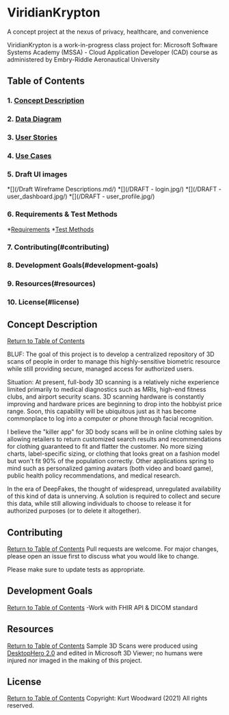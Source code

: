 # ViridianKrypton
A concept project at the nexus of privacy, healthcare, and convenience

ViridianKrypton is a work-in-progress class project for:
 Microsoft Software Systems Academy (MSSA) -
  Cloud Application Developer (CAD) course
   as administered by Embry-Riddle Aeronautical University

## Table of Contents
### 1. [Concept Description](#concept-description)
### 2. [Data Diagram](/Database_Diagram_15_FEB_2021.JPG/)
### 3. [User Stories](/Requirements/User-Stories.md/)
### 4. [Use Cases](/Requirements/Use-Cases.md/)
### 5. Draft UI images
*[](/Draft Wireframe Descriptions.md/)
*[](/DRAFT - login.jpg/)
*[](/DRAFT - user_dashboard.jpg/)
*[](/DRAFT - user_profile.jpg/)
### 6. Requirements & Test Methods
*[Requirements](/Requirements/Requirements-List.md)
*[Test Methods](/Requirements/)
### 7. Contributing(#contributing)
### 8. Development Goals(#development-goals)
### 9. Resources(#resources)
### 10. License(#license)

## Concept Description
[Return to Table of Contents](#table-of-contents)

BLUF: The goal of this project is to develop a centralized repository of 3D scans of people in order to manage this highly-sensitive biometric resource while still providing secure, managed access for authorized users.

Situation: 
At present, full-body 3D scanning is a relatively niche experience limited primarily to medical diagnostics such as MRIs, high-end fitness clubs, and airport security scans. 3D scanning hardware is constantly improving and hardware prices are beginning to drop into the hobbyist price range. Soon, this capability will be ubiquitous just as it has become commonplace to log into a computer or phone through facial recognition. 

I believe the "killer app" for 3D body scans will be in online clothing sales by allowing retailers to return customized search results and recommendations for clothing guaranteed to fit and flatter the customer. No more sizing charts, label-specific sizing, or clothing that looks great on a fashion model but won't fit 90% of the population correctly. Other applications spring to mind such as personalized gaming avatars (both video and board game), public health policy recommendations, and medical research.

In the era of DeepFakes, the thought of widespread, unregulated availability of this kind of data is unnerving. A solution is required to collect and secure this data, while still allowing individuals to choose to release it for authorized purposes (or to delete it altogether). 


## Contributing
[Return to Table of Contents](#table-of-contents)
Pull requests are welcome. For major changes, please open an issue first to discuss what you would like to change.

Please make sure to update tests as appropriate.

## Development Goals
[Return to Table of Contents](#table-of-contents)
-Work with FHIR API & DICOM standard

## Resources
[Return to Table of Contents](#table-of-contents)
Sample 3D Scans  were produced using [DesktopHero 2.0](https://desktophero3d.com/) and edited in Microsoft 3D Viewer; no humans were injured nor imaged in the making of this project.

## License
[Return to Table of Contents](#table-of-contents)
Copyright: Kurt Woodward (2021)
All rights reserved.

